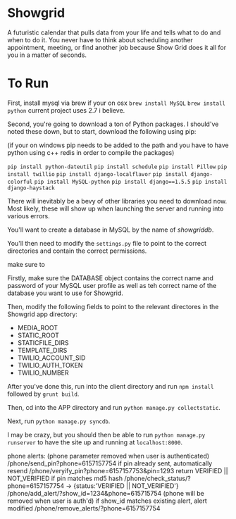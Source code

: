 Showgrid
========

A futuristic calendar that pulls data from your life and tells what to do and when to do it. You never have to think about scheduling another appointment, meeting, or find another job because Show Grid does it all for you in a matter of seconds.

To Run
======


First, install mysql via brew if your on osx
`brew install MySQL`
`brew install python` current project uses 2.7 i believe.


Second, you're going to download a ton of Python packages. I should've noted these down, but to start, download the following using pip:

(if your on windows pip needs to be added to the path and you have to have python using c++ redis in order to compile the packages)

`pip install python-dateutil`
`pip install schedule`
`pip install Pillow`
`pip install twillio`
`pip install django-localflavor`
`pip install django-colorful`
`pip install MySQL-python`
`pip install django==1.5.5`
`pip install django-haystack`

There will inevitably be a bevy of other libraries you need to download now. Most likely, these will show up when launching the server and running into various errors.

You'll want to create a database in MySQL by the name of *showgriddb*.

You'll then need to modify the `settings.py` file to point to the correct directories and contain the correct permissions.

make sure to 

Firstly, make sure the DATABASE object contains the correct name and password of your MySQL user profile as well as teh correct name of the database you want to use for Showgrid.

Then, modify the following fields to point to the relevant directores in the Showgrid app directory:
* MEDIA_ROOT
* STATIC_ROOT
* STATICFILE_DIRS
* TEMPLATE_DIRS
* TWILIO_ACCOUNT_SID
* TWILIO_AUTH_TOKEN
* TWILIO_NUMBER 

After you've done this, run into the client directory and run `npm install` followed by `grunt build`.

Then, cd into the APP directory and run `python manage.py collectstatic`.

Next, run `python manage.py syncdb`.

I may be crazy, but you should then be able to run `python manage.py runserver` to have the site up and running at `localhost:8000`.


phone alerts: (phone parameter removed when user is authenticated)
/phone/send_pin?phone=6157157754
	if pin already sent, automatically resend
/phone/veryify_pin?phone=6157157753&pin=1293
	return VERIFIED || NOT_VERIFIED if pin matches md5 hash
/phone/check_status/?phone=6157157754 -> {status:'VERIFIED || NOT_VERIFIED'}
/phone/add_alert/?show_id=1234&phone=615715754 (phone will be removed when user is auth'd)
	if show_id matches existing alert, alert modified
/phone/remove_alerts/?phone=6157157754 
